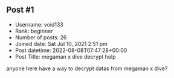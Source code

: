## Post #1
- Username: void133
- Rank: beginner
- Number of posts: 26
- Joined date: Sat Jul 10, 2021 2:51 pm
- Post datetime: 2022-08-08T07:47:28+00:00
- Post Title: megaman x dive decrypt help

anyone here have a way to decrypt datas from megaman x dive?
